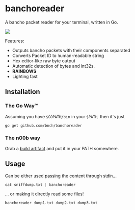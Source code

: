 #  banchoreader

A bancho packet reader for your terminal, written in Go.

![](https://y.zxq.co/wyzzsw.png)

Features:

- Outputs bancho packets with their components separated
- Converts Packet ID to human-readable string
- Hex editor-like raw byte output
- Automatic detection of bytes and int32s.
- **RAINBOWS**
- Lighting fast

## Installation

### The Go Way™

Assuming you have `$GOPATH/bin` in your `$PATH`, then it's just

```
go get github.com/bnch/banchoreader
```

### The n00b way

Grab a [build artifact](http://zxq.co:60291/view/bnch/banchoreader) and put it in your PATH somewhere.

## Usage

Can be either used passing the content through stdin...

```
cat sniffdump.txt | banchoreader
```

... or making it directly read some files!

```
banchoreader dump1.txt dump2.txt dump3.txt
```

